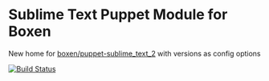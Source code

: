 # Sublime Text Puppet Module for Boxen

New home for [boxen/puppet-sublime_text_2](https://github.com/boxen/puppet-sublime_text_2) with versions as config options

[![Build Status](https://travis-ci.org/TORO-IO/puppet-sublime_text.svg?branch=master)](https://travis-ci.org/TORO-IO/puppet-sublime_text)

